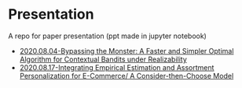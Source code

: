 # Presentation
A repo for paper presentation (ppt made in jupyter notebook)

+ [2020.08.04-Bypassing the Monster: A Faster and Simpler Optimal Algorithm for Contextual Bandits under Realizability](https://liangzp.github.io/Presentation/Bypassing%20the%20Monster-A%20Faster%20and%20Simpler%20Optimal%20Algorithm%20for%20Contextual%20Bandits%20under%20Realizability/Bypassing.html#/1)
+ [2020.08.17-Integrating Empirical Estimation and Assortment Personalization for E-Commerce/ A Consider-then-Choose Model](https://liangzp.github.io/Presentation/Integrating%20Empirical%20Estimation%20and%20Assortment%20Personalization%20for%20E-Commerce:%20A%20Consider-then-Choose%20Model%20Maggie/slides.html#/)
